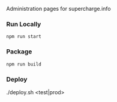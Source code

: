 Administration pages for supercharge.info


### Run Locally

`npm run start`

### Package

`npm run build`

### Deploy

./deploy.sh <test|prod>

